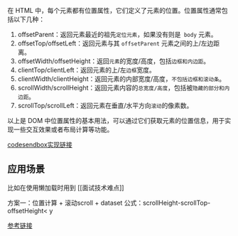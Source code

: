 在 HTML 中，每个元素都有位置属性，它们定义了元素的位置。位置属性通常包括以下几种：

1. offsetParent：返回元素最近的祖先`定位元素`，如果没有则是` body` 元素。
2. offsetTop/offsetLeft：返回元素与其 `offsetParent` 元素之间的上/左边距离。
3. offsetWidth/offsetHeight：返回`元素`的宽度/高度，包括`边框和内边距`。
4. clientTop/clientLeft：返回元素的上/左`边框`宽度。
5. clientWidth/clientHeight：返回元素的内部宽度/高度，`不包括边框和滚动条`。
6. scrollWidth/scrollHeight：返回元素内容的`总宽度/高度`，包括被`隐藏的部分和内边距`。
7. scrollTop/scrollLeft：返回元素在垂直/水平方向`滚动`的像素数。

以上是 DOM 中位置属性的基本用法，可以通过它们获取元素的位置信息，用于实现一些交互效果或者布局计算等功能。

[codesendbox实现链接](https://codesandbox.io/s/htmlwei-zhi-7qu39c?file=/index.html)

## 应用场景

比如在使用懒加载时用到 [[面试技术难点]]

方案一：位置计算 + 滚动scroll + dataset
公式：scrollHeight-scrollTop-offsetHeight< y

[参考链接](https://juejin.cn/post/6844903488124633096)